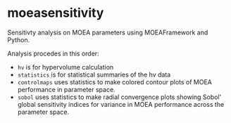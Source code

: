 moeasensitivity
===============

Sensitivty analysis on MOEA parameters using MOEAFramework and Python.

Analysis procedes in this order:
- `hv` is for hypervolume calculation
- `statistics` is for statistical summaries of the hv data
- `controlmaps` uses statistics to make colored contour plots of MOEA performance in parameter space.
- `sobol` uses statistics to make radial convergence plots showing Sobol' global 
sensitivity indices for variance in MOEA performance across the parameter space.
